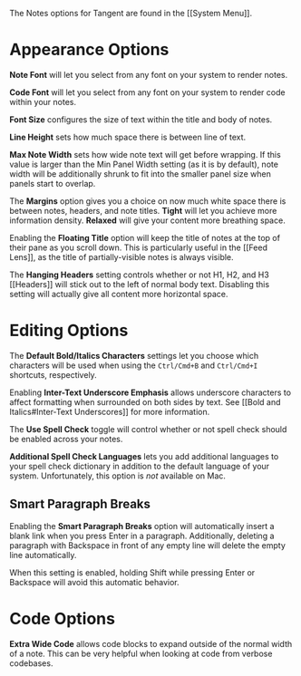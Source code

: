 The Notes options for Tangent are found in the [[System Menu]].

# Appearance Options
__Note Font__ will let you select from any font on your system to render notes.

__Code Font__ will let you select from any font on your system to render code within your notes.

__Font Size__ configures the size of text within the title and body of notes.

__Line Height__ sets how much space there is between line of text.

__Max Note Width__ sets how wide note text will get before wrapping. If this value is larger than the Min Panel Width setting (as it is by default), note width will be additionally shrunk to fit into the smaller panel size when panels start to overlap.

The __Margins__ option gives you a choice on now much white space there is between notes, headers, and note titles. __Tight__ will let you achieve more information density. __Relaxed__ will give your content more breathing space.

Enabling the __Floating Title__ option will keep the title of notes at the top of their pane as you scroll down. This is particularly useful in the [[Feed Lens]], as the title of partially-visible notes is always visible.

The __Hanging Headers__ setting controls whether or not H1, H2, and H3 [[Headers]] will stick out to the left of normal body text. Disabling this setting will actually give all content more horizontal space.

# Editing Options
The **Default Bold/Italics Characters** settings let you choose which characters will be used when using the `Ctrl/Cmd+B` and `Ctrl/Cmd+I` shortcuts, respectively.

Enabling **Inter-Text Underscore Emphasis** allows underscore characters to affect formatting when surrounded on both sides by text. See [[Bold and Italics#Inter-Text Underscores]] for more information.

The __Use Spell Check__ toggle will control whether or not spell check should be enabled across your notes.

__Additional Spell Check Languages__ lets you add additional languages to your spell check dictionary in addition to the default language of your system. Unfortunately, this option is _not_ available on Mac.

## Smart Paragraph Breaks
Enabling the __Smart Paragraph Breaks__ option will automatically insert a blank link when you press Enter in a paragraph. Additionally, deleting a paragraph with Backspace in front of any empty line will delete the empty line automatically.

When this setting is enabled, holding Shift while pressing Enter or Backspace will avoid this automatic behavior.

# Code Options
**Extra Wide Code** allows code blocks to expand outside of the normal width of a note. This can be very helpful when looking at code from verbose codebases.